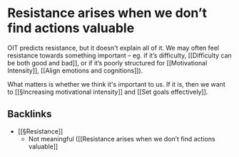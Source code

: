 # Resistance arises when we don’t find actions valuable
OIT predicts resistance, but it doesn't explain all of it. We may often feel resistance towards something important – eg. if it’s difficulty, [[Difficulty can be both good and bad]], or if it’s poorly structured for [[Motivational Intensity]], [[Align emotions and cognitions]]).

What matters is whether we think it's important to us. If it is, then we want to [[§Increasing motivational intensity]] and [[Set goals effectively]].

## Backlinks
* [[§Resistance]]
	* Not meaningful ([[Resistance arises when we don’t find actions valuable]]

<!-- {BearID:245EB49C-0448-494B-AE7D-378A3354ADEB-474-00000B239CFDAB3B} -->
